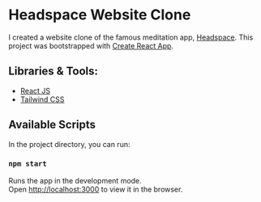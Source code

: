 # Headspace Website Clone

I created a website clone of the famous meditation app, [Headspace](https://www.headspace.com/).
This project was bootstrapped with [Create React App](https://github.com/facebook/create-react-app).

## Libraries & Tools:
- [React JS](https://it.reactjs.org/)
- [Tailwind CSS](https://tailwindcss.com/)

## Available Scripts

In the project directory, you can run:

### `npm start`

Runs the app in the development mode.\
Open [http://localhost:3000](http://localhost:3000) to view it in the browser.

